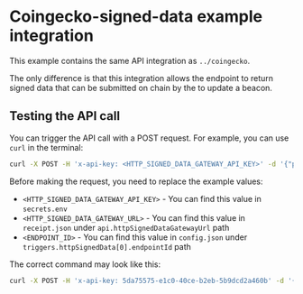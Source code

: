 # Coingecko-signed-data example integration

This example contains the same API integration as `../coingecko`.

The only difference is that this integration allows the endpoint to return signed data that can be submitted on chain by
the to update a beacon.

<!-- TODO: Point to docs when they are finalized -->

## Testing the API call

You can trigger the API call with a POST request. For example, you can use `curl` in the terminal:

```sh
curl -X POST -H 'x-api-key: <HTTP_SIGNED_DATA_GATEWAY_API_KEY>' -d '{"parameters": {"coinId": "bitcoin","\_templateId":"0x6365636b79000000000000000000000000000000000000000000000000000000"}}' '<HTTP_SIGNED_DATA_GATEWAY_URL>/<ENDPOINT_ID>'
```

Before making the request, you need to replace the example values:

- `<HTTP_SIGNED_DATA_GATEWAY_API_KEY>` - You can find this value in `secrets.env`
- `<HTTP_SIGNED_DATA_GATEWAY_URL>` - You can find this value in `receipt.json` under `api.httpSignedDataGatewayUrl` path
- `<ENDPOINT_ID>` - You can find this value in `config.json` under `triggers.httpSignedData[0].endpointId` path

The correct command may look like this:

```sh
curl -X POST -H 'x-api-key: 5da75575-e1c0-40ce-b2eb-5b9dcd2a460b' -d '{"parameters": {"coinId": "bitcoin", "_templateId":"0x6365636b79000000000000000000000000000000000000000000000000000000"}}' 'https://3kailg4d24.execute-api.us-east-1.amazonaws.com/v1/0xd9e8c9bcc8960df5f954c0817757d2f7f9601bd638ea2f94e890ae5481681153'
```

